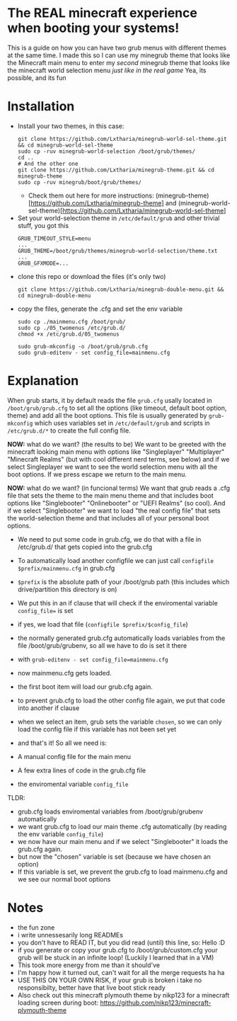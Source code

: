 # The REAL minecraft experience when booting your systems!

This is a guide on how you can have two grub menus with different themes at the same time.
I made this so I can use my minegrub theme that looks like the Minecraft main menu to enter my _second_ minegrub theme that looks like the minecraft world selection menu _just like in the real game_
Yea, its possible, and its fun

# Installation
- Install your two themes, in this case:
    ```
    git clone https://github.com/Lxtharia/minegrub-world-sel-theme.git && cd minegrub-world-sel-theme
    sudo cp -ruv minegrub-world-selection /boot/grub/themes/
    cd ..
    # And the other one
    git clone https://github.com/Lxtharia/minegrub-theme.git && cd minegrub-theme
    sudo cp -ruv minegrub/boot/grub/themes/
    ```
    - Check them out here for more instructions: (minegrub-theme)[https://github.com/Lxtharia/minegrub-theme] and (minegrub-world-sel-theme)[https://github.com/Lxtharia/minegrub-world-sel-theme]
- Set your world-selection theme in `/etc/default/grub` and other trivial stuff, you got this
    ```
    GRUB_TIMEOUT_STYLE=menu
    ...
    GRUB_THEME=/boot/grub/themes/minegrub-world-selection/theme.txt
    ...
    GRUB_GFXMODE=...
    ```
- clone this repo or download the files (it's only two)
    ```
    git clone https://github.com/Lxtharia/minegrub-double-menu.git && cd minegrub-double-menu
    ```
- copy the files, generate the .cfg and set the env variable
    ```
    sudo cp ./mainmenu.cfg /boot/grub/
    sudo cp ./05_twomenus /etc/grub.d/
    chmod +x /etc/grub.d/05_twomenus

    sudo grub-mkconfig -o /boot/grub/grub.cfg
    sudo grub-editenv - set config_file=mainmenu.cfg
    ```

# Explanation
When grub starts, it by default reads the file `grub.cfg` usally located in `/boot/grub/grub.cfg` to set all the options (like timeout, default boot option, theme) and add all the boot options.
This file is usually generated by `grub-mkconfig` which uses variables set in `/etc/default/grub` and scripts in `/etc/grub.d/*` to create the full config file.

**NOW:** what do we want? (the results to be)
We want to be greeted with the minecraft looking main menu with options like "Singleplayer" "Multiplayer" "Minecraft Realms" (but with cool different nerd terms, see below) and if we select Singleplayer we want to see the world selection menu with all the boot options. If we press escape we return to the main menu.

**NOW:** what do we want? (in funcional terms)
We want that grub reads a .cfg file that sets the theme to the main menu theme and that includes boot options like "Singlebooter" "Onlinebooter" or "UEFI Realms" (so cool). 
And if we select "Singlebooter" we want to load "the real config file" that sets the world-selection theme and that includes all of your personal boot options.

- We need to put some code in grub.cfg, we do that with a file in /etc/grub.d/ that gets copied into the grub.cfg
- To automatically load another configfile we can just call `configfile $prefix/mainmenu.cfg` in grub.cfg
- `$prefix` is the absolute path of your /boot/grub path (this includes which drive/partition this directory is on)
- We put this in an if clause that will check if the enviromental variable `config_file=` is set 
- if yes, we load that file (`configfile $prefix/$config_file`)
- the normally generated grub.cfg automatically loads variables from the file /boot/grub/grubenv, so all we have to do is set it there 
- with `grub-editenv - set config_file=mainmenu.cfg`

- now mainmenu.cfg gets loaded.
- the first boot item will load our grub.cfg again.

- to prevent grub.cfg to load the other config file again, we put that code into another if clause
- when we select an item, grub sets the variable `chosen`, so we can only load the config file if this variable has not been set yet
- and that's it!
So all we need is:
- A manual config file for the main menu
- A few extra lines of code in the grub.cfg file
- the enviromental variable `config_file`

TLDR:
- grub.cfg loads enviromental variables from /boot/grub/grubenv automatically
- we want grub.cfg to load our main theme .cfg automatically (by reading the env variable `config_file`)
- we now have our main menu and if we select "Singlebooter" it loads the grub.cfg again.
- but now the "chosen" variable is set (because we have chosen an option)
- If this variable is set, we prevent the grub.cfg to load mainmenu.cfg and we see our normal boot options

# Notes
- the fun zone
- i write unnessesarily long READMEs
- you don't have to READ IT, but you did read (until) this line, so: Hello :D
- if you generate or copy your grub.cfg to /boot/grub/custom.cfg your grub will be stuck in an infinite loop! (Luckily I learned that in a VM)
- This took more energy from me than it should've
- I'm happy how it turned out, can't wait for all the merge requests ha ha
- USE THIS ON YOUR OWN RISK, if your grub is broken i take no responsibilty, better have that live boot stick ready
- Also check out this minecraft plymouth theme by nikp123 for a minecraft loading screen during boot: https://github.com/nikp123/minecraft-plymouth-theme
